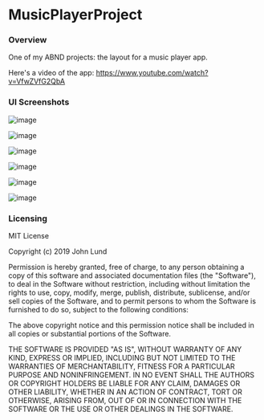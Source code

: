 # MusicPlayerProject

### **Overview**

One of my ABND projects: the layout for a music player app.

Here's a video of the app: https://www.youtube.com/watch?v=VfwZVfG2QbA

### **UI Screenshots**

![image](https://user-images.githubusercontent.com/36385109/54091460-1d67f700-4378-11e9-956a-a712f6650aa8.png)

![image](https://user-images.githubusercontent.com/36385109/54091464-2bb61300-4378-11e9-9e9f-b32b1488c188.png)

![image](https://user-images.githubusercontent.com/36385109/54091466-383a6b80-4378-11e9-9dfa-fdcb12296868.png)

![image](https://user-images.githubusercontent.com/36385109/54091474-47b9b480-4378-11e9-9edc-04a041b1fb04.png)

![image](https://user-images.githubusercontent.com/36385109/54091480-586a2a80-4378-11e9-8234-73e9d30da3d9.png)

![image](https://user-images.githubusercontent.com/36385109/54091483-6750dd00-4378-11e9-8aec-e88e2b30223c.png)

### **Licensing**

MIT License

Copyright (c) 2019 John Lund

Permission is hereby granted, free of charge, to any person obtaining a copy of this software and associated documentation files (the "Software"), to deal in the Software without restriction, including without limitation the rights to use, copy, modify, merge, publish, distribute, sublicense, and/or sell copies of the Software, and to permit persons to whom the Software is furnished to do so, subject to the following conditions:

The above copyright notice and this permission notice shall be included in all copies or substantial portions of the Software.

THE SOFTWARE IS PROVIDED "AS IS", WITHOUT WARRANTY OF ANY KIND, EXPRESS OR IMPLIED, INCLUDING BUT NOT LIMITED TO THE WARRANTIES OF MERCHANTABILITY, FITNESS FOR A PARTICULAR PURPOSE AND NONINFRINGEMENT. IN NO EVENT SHALL THE AUTHORS OR COPYRIGHT HOLDERS BE LIABLE FOR ANY CLAIM, DAMAGES OR OTHER LIABILITY, WHETHER IN AN ACTION OF CONTRACT, TORT OR OTHERWISE, ARISING FROM, OUT OF OR IN CONNECTION WITH THE SOFTWARE OR THE USE OR OTHER DEALINGS IN THE SOFTWARE.

